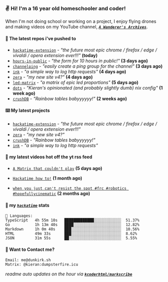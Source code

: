### ✌️ Hi! I'm a 16 year old homeschooler and coder!

When I'm not doing school or working on a project, I enjoy flying drones and making videos on my YouTube channel, [**_`A Wanderer's Archives`_**](https://youtube.com/@wanderer.archives).

#### 👷 The latest repos i've pushed to

- [`hackatime-extension`](https://github.com/kcoderhtml/hackatime-extension) - _"the future most epic chrome / firefox / edge / vivaldi / opera extension ever!!!"_ **(today)**
- [`hours-in-public`](https://github.com/kcoderhtml/hours-in-public) - _"the form for 10 hours in public!"_ **(3 days ago)**
- [`channelping`](https://github.com/kcoderhtml/channelping) - _"easily create a ping group for the channel"_ **(3 days ago)**
- [`ink`](https://github.com/kcoderhtml/ink) - _"a simple way to log http requests"_ **(4 days ago)**
- [`zera`](https://github.com/kcoderhtml/zera) - _"my new site v4?"_ **(4 days ago)**
- [`led-matrix`](https://github.com/kcoderhtml/led-matrix) - _"a matrix of epic led proportions"_ **(5 days ago)**
- [`dots`](https://github.com/kcoderhtml/dots) - _"Kieran's opinionated (and probably slightly dumb) nix config"_ **(1 week ago)**
- [`crushDB`](https://github.com/kcoderhtml/crushDB) - _"Rainbow tables babyyyyyy!"_ **(2 weeks ago)**

#### ⌨️ My latest projects

- [`hackatime-extension`](https://github.com/kcoderhtml/hackatime-extension) - _"the future most epic chrome / firefox / edge / vivaldi / opera extension ever!!!"_
- [`zera`](https://github.com/kcoderhtml/zera) - _"my new site v4?"_
- [`crushDB`](https://github.com/kcoderhtml/crushDB) - _"Rainbow tables babyyyyyy!"_
- [`ink`](https://github.com/kcoderhtml/ink) - _"a simple way to log http requests"_

#### 🍿 my latest videos hot off the yt rss feed

- [`A Matrix that couldn't play`](https://www.youtube.com/watch?v=NodwjZF7uZw) **(5 days ago)**

- [`Hackatime how to!`](https://www.youtube.com/watch?v=eKoD9yyr1To) **(1 month ago)**

- [`when you just can't resist the spot #frc #robotics #hopefullycinematic`](https://www.youtube.com/watch?v=Y7SZ_TDleGM) **(2 months ago)**



#### 📡 my [_`hackatime`_](https://waka.hackclub.com) stats

```text
💾 Languages:
TypeScript   4h 55m 10s   █████████████░░░░░░░░░░░░  51.37%
Go           1h 13m 40s   ████░░░░░░░░░░░░░░░░░░░░░  12.82%
Markdown     1h 0m 40s    ███░░░░░░░░░░░░░░░░░░░░░░  10.56%
HTML         49m 33s      ███░░░░░░░░░░░░░░░░░░░░░░  8.62%
JSON         31m 55s      ██░░░░░░░░░░░░░░░░░░░░░░░  5.55%
```

#### 📮 Want to Contact me?

```text
Email: me@dunkirk.sh
Matrix: @kieran:dumpsterfire.icu
```

_readme auto updates on the hour via [**`kcoderhtml/markscribe`**](https://github.com/kcoderhtml/markscribe)_